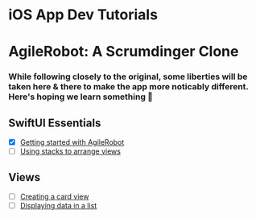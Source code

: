 # iOS App Dev Tutorials

# AgileRobot: A Scrumdinger Clone

### While following closely to the original, some liberties will be taken here & there to make the app more noticably different. Here's hoping we learn something 🥂

## SwiftUI Essentials
- [x] [Getting started with AgileRobot](https://developer.apple.com/tutorials/app-dev-training/getting-started-with-scrumdinger)
- [ ] [Using stacks to arrange views](https://developer.apple.com/tutorials/app-dev-training/using-stacks-to-arrange-views)

## Views
- [ ] [Creating a card view](https://developer.apple.com/tutorials/app-dev-training/creating-a-card-view)
- [ ] [Displaying data in a list](https://developer.apple.com/tutorials/app-dev-training/displaying-data-in-a-list)